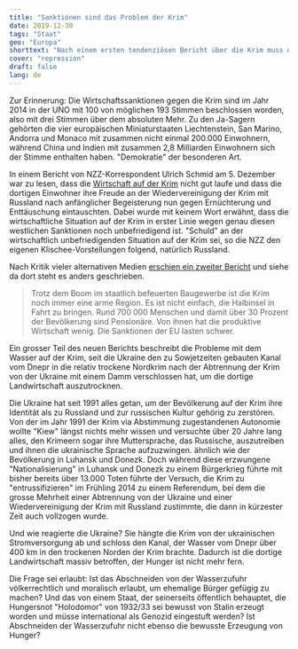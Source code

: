 ```yaml
---
title: "Sanktionen sind das Problem der Krim"
date: 2019-12-30
tags: "Staat"
geo: "Europa"
shorttext: "Nach einem ersten tendenziösen Bericht über die Krim muss die NZZ zurückbuchstabieren: 'Die Sanktionen der EU lasten schwer.'"
cover: "repression"
draft: false
lang: de
---
```


Zur Erinnerung: Die Wirtschaftssanktionen gegen die Krim sind im Jahr 2014 in der UNO mit 100 von möglichen 193 Stimmen beschlossen worden, also mit drei Stimmen über dem absoluten Mehr. Zu den Ja-Sagern gehörten die vier europäischen Miniaturstaaten Liechtenstein, San Marino, Andorra und Monaco mit zusammen nicht einmal 200.000 Einwohnern, während China und Indien mit zusammen 2,8 Milliarden Einwohnern sich der Stimme enthalten haben. "Demokratie" der besonderen Art.

In einem Bericht von NZZ-Korrespondent Ulrich Schmid am 5. Dezember war zu lesen, dass die [Wirtschaft auf der Krim](https://www.nzz.ch/international/krim-die-russische-vormundschaft-hat-ihren-preis-ld.1517519 "In Kiew atmet der Westen, auf der Strasse sind Musiker, Jongleure, Freaks – auf der Krim herrscht Zucht und es mangelt an Charme") nicht gut laufe und dass die dortigen Einwohner ihre Freude an der Wiedervereinigung der Krim mit Russland nach anfänglicher Begeisterung nun gegen Ernüchterung und Enttäuschung eintauschten. Dabei wurde mit keinem Wort erwähnt, dass die wirtschaftliche Situation auf der Krim in erster Linie wegen genau diesen westlichen Sanktionen noch unbefriedigend ist. "Schuld" an der wirtschaftlich unbefriedigenden Situation auf der Krim sei, so die NZZ den eigenen Klischee-Vorstellungen folgend, natürlich Russland.

Nach Kritik vieler alternativen Medien [erschien ein zweiter Bericht](https://www.nzz.ch/international/die-krim-braucht-ein-wirtschaftswunder-ld.1517529 "Wir haben Hurra geschrien damals. Wir schreien nicht mehr Hurra") und siehe da dort steht es anders geschrieben.

> Trotz dem Boom im staatlich befeuerten Baugewerbe ist die Krim noch immer eine arme Region. Es ist nicht einfach, die Halbinsel in Fahrt zu bringen. Rund 700 000 Menschen und damit über 30 Prozent der Bevölkerung sind Pensionäre. Von ihnen hat die produktive Wirtschaft wenig. Die Sanktionen der EU lasten schwer.

Ein grosser Teil des neuen Berichts beschreibt die Probleme mit dem Wasser auf der Krim, seit die Ukraine den zu Sowjetzeiten gebauten Kanal vom Dnepr in die relativ trockene Nordkrim nach der Abtrennung der Krim von der Ukraine mit einem Damm verschlossen hat, um die dortige Landwirtschaft auszutrocknen.

Die Ukraine hat seit 1991 alles getan, um der Bevölkerung auf der Krim ihre Identität als zu Russland und zur russischen Kultur gehörig zu zerstören. Von der im Jahr 1991 der Krim via Abstimmung zugestandenen Autonomie wollte "Kiew" längst nichts mehr wissen und versuchte über 20 Jahre lang alles, den Krimeern sogar ihre Muttersprache, das Russische, auszutreiben und ihnen die ukrainische Sprache aufzuzwingen. ähnlich wie der Bevölkerung in Luhansk und Donezk. Doch während diese erzwungene "Nationalisierung" in Luhansk und Donezk zu einem Bürgerkrieg führte mit bisher bereits über 13.000 Toten führte der Versuch, die Krim zu "entrussifizieren" im Frühling 2014 zu einem Referendum, bei dem die grosse Mehrheit einer Abtrennung von der Ukraine und einer Wiedervereinigung der Krim mit Russland zustimmte, die dann in kürzester Zeit auch vollzogen wurde.

Und wie reagierte die Ukraine? Sie hängte die Krim von der ukrainischen Stromversorgung ab und schloss den Kanal, der Wasser vom Dnepr über 400 km in den trockenen Norden der Krim brachte. Dadurch ist die dortige Landwirtschaft massiv betroffen, der Hunger ist nicht mehr fern.

Die Frage sei erlaubt: Ist das Abschneiden von der Wasserzufuhr völkerrechtlich und moralisch erlaubt, um ehemalige Bürger gefügig zu machen? Und das von einem Staat, der seinerseits öffentlich behauptet, die Hungersnot "Holodomor" von 1932/33 sei bewusst von Stalin erzeugt worden und müsse international als Genozid eingestuft werden? Ist Abschneiden der Wasserzufuhr nicht ebenso die bewusste Erzeugung von Hunger?
